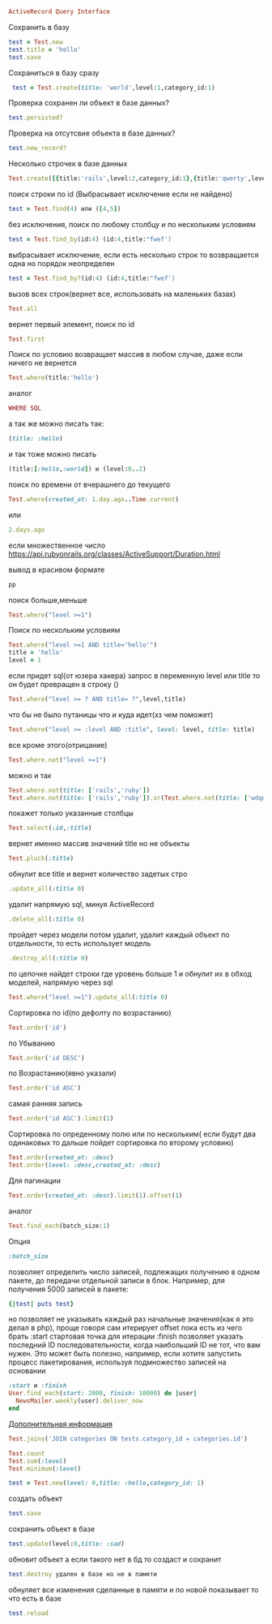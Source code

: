 ```ruby
ActiveRecord Query Interface
```
Сохранить в базу
```ruby
test = Test.new 
test.title = 'hello'
test.save
```
 Сохраниться в базу сразу
```ruby
 test = Test.create(title: 'world',level:1,category_id:1)
```
Проверка сохранен ли объект в базе данных? 
```ruby
test.persisted?
```
Проверка на отсутсвие объекта в базе данных?
```ruby
test.new_record? 
```
Несколько строчек в базе данных
```ruby
Test.create([{title:'rails',level:2,category_id:1},{title:'qwerty',level:3,category_id:1}]) 
```
поиск строки по id (Выбрасывает исключение если не найдено)
```ruby
test = Test.find(4) или ([4,5])
```
без исключения, поиск по любому столбцу и по нескольким условиям
```ruby
test = Test.find_by(id:4) (id:4,title:"fwef')
```
выбрасывает исключение, если есть несколько строк то возвращается одна но порядок неопределен 
```ruby
test = Test.find_by?(id:4) (id:4,title:"fwef')
```
вызов всех строк(вернет все, использовать на маленьких базах)
```ruby
Test.all
```
вернет первый элемент, поиск по id
```ruby
Test.first
```
Поиск по условию
возвращает массив в любом случае, 
даже если ничего не вернется
```ruby
Test.where(title:'hello') 
```
аналог 
```ruby
WHERE SQL
```
а так же можно писать так:
```ruby
(title: :hello)
```
и так тоже можно писать
```ruby
(title:[:hello,:world]) и (level:0..2)
```
поиск по времени от вчерашнего до текущего
```ruby
Test.where(created_at: 1.day.ago..Time.current) 
```
или 
```ruby
2.days.ago
```
если множественное число
https://api.rubyonrails.org/classes/ActiveSupport/Duration.html

вывод в красивом формате
```ruby
pp
```
поиск больше,меньше 
```ruby
Test.where("level >=1")
```

Поиск по нескольким условиям 
```ruby
Test.where("level >=1 AND title='hello'")
title = 'hello'
level = 1
```
если придет sql(от юзера хакера) запрос в переменную level или title то он будет превращен в строку ()
```ruby
Test.where("level >= ? AND title= ?",level,title)
```
что бы не было путаницы что и куда идет(хз чем поможет)
```ruby
Test.where("level >= :level AND :title", level: level, title: title) 
```
все кроме этого(отрицание)
```ruby
Test.where.not("level >=1")
```
 можно и так
```ruby
Test.where.not(title: ['rails','ruby'])
Test.where.not(title: ['rails','ruby']).or(Test.where.not(title: ['wdqd','rubqdy']))
```
покажет только указанные столбцы 
```ruby
Test.select(:id,:title)
```
вернет именно массив значений title но не объекты
```ruby
Test.pluck(:title)
```
обнулит все title и вернет количество задетых стро
```ruby
.update_all(:title 0)
```
удалит напрямую sql, минуя ActiveRecord
```ruby
.delete_all(:title 0)
```
пройдет через модели потом удалит, удалит 
каждый объект по отдельности, то есть использует модель
```ruby
.destroy_all(:title 0)
```
по цепочке найдет строки где уровень больше 1 и обнулит их в  обход моделей, напрямую через sql
```ruby
Test.where("level >=1").update_all(:title 0) 
```
Сортировка по id(по дефолту по возрастанию)
```ruby
Test.order('id')
```
по Убыванию
```ruby
Test.order('id DESC')
```
по Возрастанию(явно указали)
```ruby
Test.order('id ASC')
```
самая ранняя запись
```ruby
Test.order('id ASC').limit(1)
```
Сортировка по опреденному полю или по нескольким( если будут два одинаковых то дальше пойдет сортировка по второму условию)
```ruby
Test.order(created_at: :desc)
Test.order(level: :desc,created_at: :desc)
```

Для пагинации
```ruby
Test.order(created_at: :desc).limit(1).offset(1)
```
аналог
```ruby
Test.find_each(batch_size:1)
```
Опция 
```ruby
:batch_size
```
позволяет определить число записей, подлежащих получению в одном пакете, до передачи отдельной записи в блок. Например, для получения 5000 записей в пакете:

```ruby
{|test| puts test}
```
но позволяет не указывать каждый раз начальные значения(как я это делал в php), проще говоря сам итерирует offset пока есть из чего брать :start стартовая точка для итерации 
:finish позволяет указать последний ID последовательности, когда наибольший ID не тот, что вам нужен. Это может быть полезно, например, если хотите запустить процесс пакетирования, используя подмножество записей на основании
```ruby
:start и :finish
User.find_each(start: 2000, finish: 10000) do |user|
  NewsMailer.weekly(user).deliver_now
end
```
[Дополнительная информация][1]

```ruby
Test.joins('JOIN categories ON tests.category_id = categories.id')

Test.count
Test.sum(:level)
Test.minimum(:level)

test = Test.new(level: 0,title: :hello,category_id: 1)
```
создать объект
```ruby
test.save
```
сохранить объект в базе
```ruby
test.update(level:0,title: :sad)
```
обновит объект а если такого нет в бд то создаст и сохранит
```ruby
test.destroy удален в базе но не в памяти
```
обнуляет все изменения сделанные в памяти и по новой показывает то что есть в базе
```ruby
test.reload
```

[1]: http://rusrails.ru/active-record-query-interface

